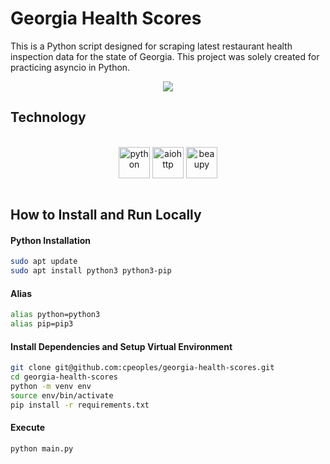 # Georgia Health Scores

This is a Python script designed for scraping latest restaurant health inspection data for the state of Georgia. This project was solely created for practicing asyncio in Python.

<center><img src="https://upload.wikimedia.org/wikipedia/commons/c/cb/Georgia_peach_logo.svg"></center>

## Technology

<center><div style="display: inline_block"><br/>
<img align="center" alt="python" height="50" width="50" src="https://upload.wikimedia.org/wikipedia/commons/c/c3/Python-logo-notext.svg" />
<img align="center" alt="aiohttp" height="50" width="50" src="https://docs.aiohttp.org/en/stable/_static/aiohttp-plain.svg" />
<img align="center" alt="beaupy" height="50" src="https://user-images.githubusercontent.com/47027005/185082011-cb588f57-d38f-42d8-8312-3981ae1bc479.png" />
</center>

<br/>

## How to Install and Run Locally

#### Python Installation

```bash
sudo apt update
sudo apt install python3 python3-pip
```

#### Alias

```bash
alias python=python3
alias pip=pip3
```

#### Install Dependencies and Setup Virtual Environment

```bash
git clone git@github.com:cpeoples/georgia-health-scores.git
cd georgia-health-scores
python -m venv env
source env/bin/activate
pip install -r requirements.txt
```

#### Execute

```bash
python main.py
```
